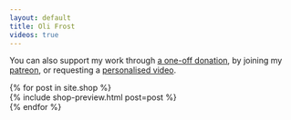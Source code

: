 ```yaml
---
layout: default
title: Oli Frost
videos: true
---
```


You can also support my work through <a href="https://ko-fi.com/olifrost">a one-off donation</a>, by joining my <a href="https://www.patreon.com/OliFrost/membership">patreon</a>, or requesting a <a href="https://ko-fi.com/olifrost/commissions"> personalised video</a>.

<div class="container" style="padding-left: 0; padding-right: 0;">
  <div class="row">
{% for post in site.shop %}
    <div class="col-xs-12 col-sm-4">
    {% include shop-preview.html post=post %}
  </div>
{% endfor %}
    </div>
  </div>


